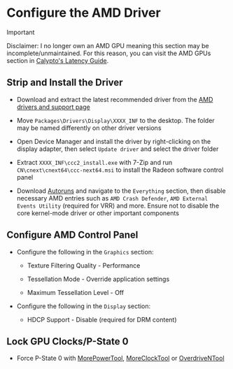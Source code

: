 # Configure the AMD Driver

> [!IMPORTANT]
> Disclaimer: I no longer own an AMD GPU meaning this section may be incomplete/unmaintained. For this reason, you can visit the AMD GPUs section in [Calypto's Latency Guide](https://docs.google.com/document/d/1c2-lUJq74wuYK1WrA_bIvgb89dUN0sj8-hO3vqmrau4).

## Strip and Install the Driver

- Download and extract the latest recommended driver from the [AMD drivers and support page](https://www.amd.com/en/support)

- Move ``Packages\Drivers\Display\XXXX_INF`` to the desktop. The folder may be named differently on other driver versions

- Open Device Manager and install the driver by right-clicking on the display adapter, then select ``Update driver`` and select the driver folder

- Extract ``XXXX_INF\ccc2_install.exe`` with 7-Zip and run ``CN\cnext\cnext64\ccc-next64.msi`` to install the Radeon software control panel

- Download [Autoruns](https://learn.microsoft.com/en-us/sysinternals/downloads/autoruns) and navigate to the ``Everything`` section, then disable necessary AMD entries such as ``AMD Crash Defender``, ``AMD External Events Utility`` (required for VRR) and more. Ensure not to disable the core kernel-mode driver or other important components

## Configure AMD Control Panel

- Configure the following in the ``Graphics`` section:

    - Texture Filtering Quality - Performance

    - Tessellation Mode - Override application settings

    - Maximum Tessellation Level - Off

- Configure the following in the `Display` section:

    - HDCP Support - Disable (required for DRM content)

## Lock GPU Clocks/P-State 0

- Force P-State 0 with [MorePowerTool](https://www.igorslab.de/en/red-bios-editor-and-morepowertool-adjust-and-optimize-your-vbios-and-even-more-stable-overclocking-navi-unlimited), [MoreClockTool](https://www.igorslab.de/en/the-moreclocktool-mct-for-free-download-the-practical-oc-attachment-to-the-morepowertool-replaces-the-wattman) or [OverdriveNTool](https://forums.guru3d.com/threads/overdriventool-tool-for-amd-gpus.416116)
